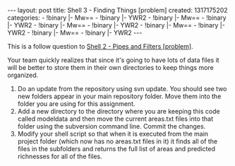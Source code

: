 --- layout: post title: Shell 3 - Finding Things [problem] created:
1317175202 categories: - !binary |- Mw== - !binary |- YWR2 - !binary |-
Mw== - !binary |- YWR2 - !binary |- Mw== - !binary |- YWR2 - !binary |-
Mw== - !binary |- YWR2 - !binary |- Mw== - !binary |- YWR2 ---

This is a follow question to [Shell 2 - Pipes and Filters
[problem]](shell-2-pipes-and-filters-problem).

Your team quickly realizes that since it's going to have lots of data
files it will be better to store them in their own directories to keep
things more organized.

1.  Do an update from the repository using svn update. You should see
    two new folders appear in your main repository folder. Move them
    into the folder you are using for this assignment.
2.  Add a new directory to the directory where you are keeping this code
    called modeldata and then move the current areas.txt files into that
    folder using the subversion command line. Commit the changes.
3.  Modify your shell script so that when it is executed from the main
    project folder (which now has no areas.txt files in it) it finds all
    of the files in the subfolders and returns the full list of areas
    and predicted richnesses for all of the files.

